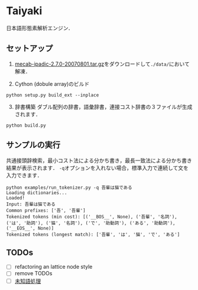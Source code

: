 # Taiyaki
日本語形態素解析エンジン．

## セットアップ

1. [mecab-ipadic-2.7.0-20070801.tar.gz](https://ja.osdn.net/projects/sfnet_mecab/downloads/mecab-ipadic/2.7.0-20070801/mecab-ipadic-2.7.0-20070801.tar.gz/)をダウンロードして`./data/`において解凍．

2. Cython (dobule array)のビルド
```
python setup.py build_ext --inplace
```

3. 辞書構築
ダブル配列の辞書，語彙辞書，連接コスト辞書の３ファイルが生成されます．
```
python build.py
```

## サンプルの実行
共通接頭辞検索，最小コスト法による分かち書き，最長一致法による分かち書き結果が表示されます．
`-q`オプションを入れない場合，標準入力で連続して文を入力できます．

```
python examples/run_tokenizer.py -q 吾輩は猫である
Loading dictionaries...
Loaded!
Input: 吾輩は猫である
Common prefixes: ['吾', '吾輩']
Tokenized tokens (min cost): [('__BOS__', None), ('吾輩', '名詞'), ('は', '助詞'), ('猫', '名詞'), ('で', '助動詞'), ('ある', '助動詞'), ('__EOS__', None)]
Tokenized tokens (longest match): ['吾輩', 'は', '猫', 'で', 'ある']
```


## TODOs
- [ ] refactoring an lattice node style
- [ ] remove TODOs
- [ ] [未知語処理](https://github.com/taku910/mecab/blob/32041d9504d11683ef80a6556173ff43f79d1268/mecab-ipadic/unk.def)
